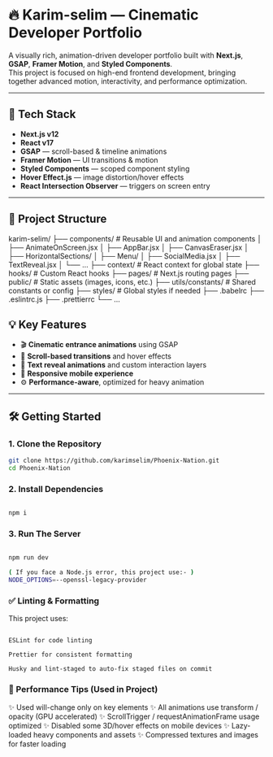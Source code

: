 # 🔥 Karim-selim — Cinematic Developer Portfolio

A visually rich, animation-driven developer portfolio built with **Next.js**, **GSAP**, **Framer Motion**, and **Styled Components**.  
This project is focused on high-end frontend development, bringing together advanced motion, interactivity, and performance optimization.

---

## 🚀 Tech Stack

- **Next.js v12**
- **React v17**
- **GSAP** — scroll-based & timeline animations
- **Framer Motion** — UI transitions & motion
- **Styled Components** — scoped component styling
- **Hover Effect.js** — image distortion/hover effects
- **React Intersection Observer** — triggers on screen entry

---

## 📁 Project Structure
karim-selim/
├── components/ # Reusable UI and animation components
│ ├── AnimateOnScreen.jsx
│ ├── AppBar.jsx
│ ├── CanvasEraser.jsx
│ ├── HorizontalSections/
│ ├── Menu/
│ ├── SocialMedia.jsx
│ ├── TextReveal.jsx
│ └── ...
├── context/ # React context for global state
├── hooks/ # Custom React hooks
├── pages/ # Next.js routing pages
├── public/ # Static assets (images, icons, etc.)
├── utils/constants/ # Shared constants or config
├── styles/ # Global styles if needed
├── .babelrc
├── .eslintrc.js
├── .prettierrc
└── ...

## 💡 Key Features

- 🎬 **Cinematic entrance animations** using GSAP
- 🎥 **Scroll-based transitions** and hover effects
- 🧠 **Text reveal animations** and custom interaction layers
- 📱 **Responsive mobile experience**
- ⚙️ **Performance-aware**, optimized for heavy animation

---

## 🛠️ Getting Started

### 1. Clone the Repository

```bash
git clone https://github.com/karimselim/Phoenix-Nation.git
cd Phoenix-Nation
```

### 2. Install Dependencies

```bash

npm i
```

### 3. Run The Server

```bash

npm run dev

( If you face a Node.js error, this project use:- )
NODE_OPTIONS=--openssl-legacy-provider

```

### ✅ Linting & Formatting
This project uses:

```

ESLint for code linting

Prettier for consistent formatting

Husky and lint-staged to auto-fix staged files on commit
```
### 📱 Performance Tips (Used in Project)
✨ Used will-change only on key elements
✨ All animations use transform / opacity (GPU accelerated)
✨ ScrollTrigger / requestAnimationFrame usage optimized
✨ Disabled some 3D/hover effects on mobile devices
✨ Lazy-loaded heavy components and assets
✨ Compressed textures and images for faster loading

